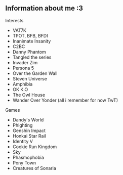 ## Information about me :3 

Interests

 - VAT7K
 - TPOT, BFB, BFDI
 - Inanimate Insanity
 - C2BC
 - Danny Phantom
 - Tangled the series
 - Invader Zim
 - Persona 5
 - Over the Garden Wall
 - Steven Universe
 - Amphibia
 - OK K.O
 - The Owl House
 - Wander Over Yonder
 (all i remember for now TwT)

 Games

 - Dandy's World
 - Phighting
 - Genshin Impact
 - Honkai Star Rail
 - Identity V
 - Cookie Run Kingdom
 - Sky
 - Phasmophobia
 - Pony Town
 - Creatures of Sonaria
 
